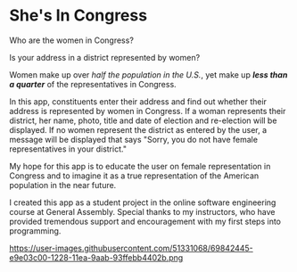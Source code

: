 She's In Congress
============================

Who are the women in Congress?  

Is your address in a district represented by women?  

Women make up over _half the population in the U.S._, yet make up _**less than a quarter**_ of the representatives in Congress.  

In this app, constituents enter their address and find out whether their address is represented by women in Congress. If a woman represents their district, her name, photo, title and date of election and re-election will be displayed. If no women represent the district as entered by the user, a message will be displayed that says "Sorry, you do not have female representatives in your district."  

My hope for this app is to educate the user on female representation in Congress and to imagine it as a true representation of the American population in the near future.  

I created this app as a student project in the online software engineering course at General Assembly.  Special thanks to my instructors, who have provided tremendous support and encouragement with my first steps into programming.

https://user-images.githubusercontent.com/51331068/69842445-e9e03c00-1228-11ea-9aab-93ffebb4402b.png

